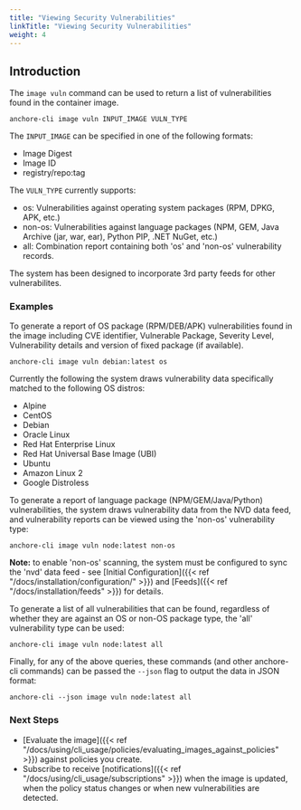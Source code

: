 ```yaml
---
title: "Viewing Security Vulnerabilities"
linkTitle: "Viewing Security Vulnerabilities"
weight: 4
---
```


## Introduction

The `image vuln` command can be used to return a list of vulnerabilities found in the container image.

`anchore-cli image vuln INPUT_IMAGE VULN_TYPE`

The `INPUT_IMAGE` can be specified in one of the following formats:

- Image Digest
- Image ID
- registry/repo:tag

The `VULN_TYPE` currently supports:

- os: Vulnerabilities against operating system packages (RPM, DPKG, APK, etc.)
- non-os: Vulnerabilities against language packages (NPM, GEM, Java Archive (jar, war, ear), Python PIP, .NET NuGet, etc.)
- all: Combination report containing both 'os' and 'non-os' vulnerability records.

The system has been designed to incorporate 3rd party feeds for other vulnerabilites.

### Examples

To generate a report of OS package (RPM/DEB/APK) vulnerabilities found in the image including CVE identifier, Vulnerable Package, Severity Level, Vulnerability details and version of fixed package (if available).

`anchore-cli image vuln debian:latest os`

Currently the following the system draws vulnerability data specifically matched to the following OS distros:

- Alpine
- CentOS
- Debian
- Oracle Linux
- Red Hat Enterprise Linux
- Red Hat Universal Base Image (UBI)
- Ubuntu
- Amazon Linux 2
- Google Distroless

To generate a report of language package (NPM/GEM/Java/Python) vulnerabilities, the system draws vulnerability data from the NVD data feed, and vulnerability reports can be viewed using the 'non-os' vulnerability type:

`anchore-cli image vuln node:latest non-os`

**Note:** to enable 'non-os' scanning, the system must be configured to sync the 'nvd' data feed - see [Initial Configuration]({{< ref "/docs/installation/configuration/" >}}) and [Feeds]({{< ref "/docs/installation/feeds" >}}) for details.

To generate a list of all vulnerabilities that can be found, regardless of whether they are against an OS or non-OS package type, the 'all' vulnerability type can be used:

`anchore-cli image vuln node:latest all`

Finally, for any of the above queries, these commands (and other anchore-cli commands) can be passed the `--json` flag to output the data in JSON format:

`anchore-cli --json image vuln node:latest all`

### Next Steps

- [Evaluate the image]({{< ref "/docs/using/cli_usage/policies/evaluating_images_against_policies" >}}) against policies you create.
- Subscribe to receive [notifications]({{< ref "/docs/using/cli_usage/subscriptions" >}}) when the image is updated, when the policy status changes or when new vulnerabilities are detected.





